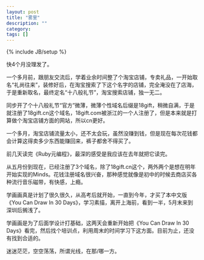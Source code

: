 ```yaml
---
layout: post
title: "雾里"
description: ""
category: 
tags: []
---
```

{% include JB/setup %}

快4个月没理发了。

一个多月前，跟朋友交流后，学着业余时间整了个淘宝店铺，专卖礼品，一开始取名“礼尚往来”，装修好后，在淘宝搜索了下这个名字的店铺，完全淹没在了店海，于是重新取名，最终定名“十八般礼节”，淘宝搜索店铺，独一无二。

同步开了个十八般礼节“官方”微薄，微薄个性域名后缀是18gift，稍微自满，于是就注册了18gift.cn这个域名，18gift.com被浙江的一个人注册了，但是本来就是打算做个淘宝店铺方面的网站，所以cn更好。

一个多月，淘宝店铺流量太小，还不太会玩，虽然没赚到钱，但是现在每次花钱都会计算这得卖多少东西能赚回来，裤子都舍不得买了。

前几天读完《Ruby元编程》，最深的感受是我应该在去年就把它读完。

从五月份到现在，已经注册了3个域名，除了18gift.cn这个，两外两个是想在明年开始实现的Minds。花钱注册域名很兴奋，那种感觉就像是初中的时候去商店买各种流行音乐磁带，有快感，上瘾。

学画画真是计划了很久很久，从高考后就开始，一直到今年，才买了本中文版《You Can Draw In 30 Days》，学习素描，离开上海前，看到一半，5月末来到深圳后搁浅了。

学画画是为了后面学设计打基础，这两天会重新开始把《You Can Draw In 30 Days》看完，然后找个培训点，利用周末的时间学习下这方面。目前为止，还没有找到合适的。

迷迷茫茫，空空荡荡，所谓光线，在那/哪一方。

